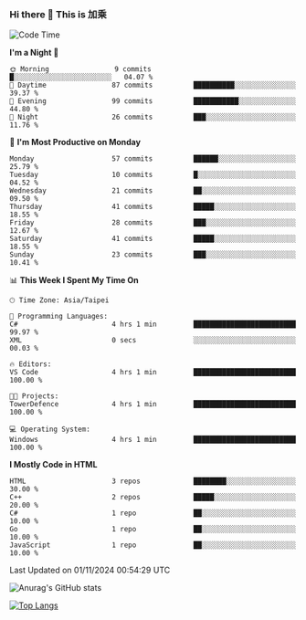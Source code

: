 ### Hi there 👋 This is 加乘 



<!--START_SECTION:waka-->
![Code Time](http://img.shields.io/badge/Code%20Time-72%20hrs%2046%20mins-blue)

**I'm a Night 🦉** 

```text
🌞 Morning                9 commits           █░░░░░░░░░░░░░░░░░░░░░░░░   04.07 % 
🌆 Daytime                87 commits          ██████████░░░░░░░░░░░░░░░   39.37 % 
🌃 Evening                99 commits          ███████████░░░░░░░░░░░░░░   44.80 % 
🌙 Night                  26 commits          ███░░░░░░░░░░░░░░░░░░░░░░   11.76 % 
```
📅 **I'm Most Productive on Monday** 

```text
Monday                   57 commits          ██████░░░░░░░░░░░░░░░░░░░   25.79 % 
Tuesday                  10 commits          █░░░░░░░░░░░░░░░░░░░░░░░░   04.52 % 
Wednesday                21 commits          ██░░░░░░░░░░░░░░░░░░░░░░░   09.50 % 
Thursday                 41 commits          █████░░░░░░░░░░░░░░░░░░░░   18.55 % 
Friday                   28 commits          ███░░░░░░░░░░░░░░░░░░░░░░   12.67 % 
Saturday                 41 commits          █████░░░░░░░░░░░░░░░░░░░░   18.55 % 
Sunday                   23 commits          ███░░░░░░░░░░░░░░░░░░░░░░   10.41 % 
```


📊 **This Week I Spent My Time On** 

```text
🕑︎ Time Zone: Asia/Taipei

💬 Programming Languages: 
C#                       4 hrs 1 min         █████████████████████████   99.97 % 
XML                      0 secs              ░░░░░░░░░░░░░░░░░░░░░░░░░   00.03 % 

🔥 Editors: 
VS Code                  4 hrs 1 min         █████████████████████████   100.00 % 

🐱‍💻 Projects: 
TowerDefence             4 hrs 1 min         █████████████████████████   100.00 % 

💻 Operating System: 
Windows                  4 hrs 1 min         █████████████████████████   100.00 % 
```

**I Mostly Code in HTML** 

```text
HTML                     3 repos             ████████░░░░░░░░░░░░░░░░░   30.00 % 
C++                      2 repos             █████░░░░░░░░░░░░░░░░░░░░   20.00 % 
C#                       1 repo              ██░░░░░░░░░░░░░░░░░░░░░░░   10.00 % 
Go                       1 repo              ██░░░░░░░░░░░░░░░░░░░░░░░   10.00 % 
JavaScript               1 repo              ██░░░░░░░░░░░░░░░░░░░░░░░   10.00 % 
```




 Last Updated on 01/11/2024 00:54:29 UTC
<!--END_SECTION:waka-->


![Anurag's GitHub stats](https://github-readme-stats.vercel.app/api?username=40436michael&show_icons=true)

[![Top Langs](https://github-readme-stats.vercel.app/api/top-langs/?username=40436michael&layout=compact)](https://github.com/anuraghazra/github-readme-stats)



<!--
**40436michael/40436michael** is a ✨ _special_ ✨ repository because its `README.md` (this file) appears on your GitHub profile.

Here are some ideas to get you started:

- 🔭 I’m currently working on ...
- 🌱 I’m currently learning ...
- 👯 I’m looking to collaborate on ...
- 🤔 I’m looking for help with ...
- 💬 Ask me about ...
- 📫 How to reach me: ...
- 😄 Pronouns: ...
- ⚡ Fun fact: ...
-->
